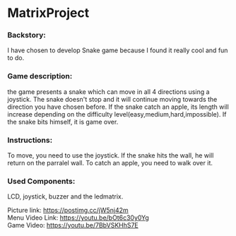 # MatrixProject

### Backstory: 
I have chosen to develop Snake game because I found it really cool and fun to do.
### Game description: 
the game presents a snake which can move in all 4 directions using a joystick. The snake doesn't stop and it will continue moving towards the direction you have chosen before. If the snake catch an apple, its length will increase depending on the difficulty level(easy,medium,hard,impossible). If the snake bits himself, it is game over.
### Instructions: 
To move, you need to use the joystick. If the snake hits the wall, he will return on the parralel wall. To catch an apple, you need to walk over it.
### Used Components: 
LCD, joystick, buzzer and the ledmatrix.

Picture link: https://postimg.cc/jW5nj42m \
Menu Video Link: https://youtu.be/bOt6c30y0Yg \
Game Video: https://youtu.be/7BbVSKHhS7E
